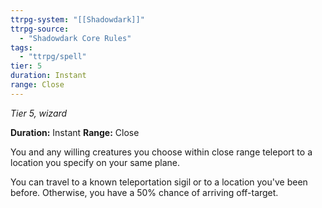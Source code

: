 ```yaml
---
ttrpg-system: "[[Shadowdark]]"
ttrpg-source: 
  - "Shadowdark Core Rules"
tags:
  - "ttrpg/spell"
tier: 5
duration: Instant
range: Close
---
```

*Tier 5, wizard*

**Duration:** Instant
**Range:** Close

You and any willing creatures you choose within close range teleport to a location you specify on your same plane.

You can travel to a known teleportation sigil or to a location you've been before. Otherwise, you have a 50% chance of arriving off-target.


